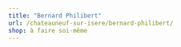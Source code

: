 ```yaml
---
title: "Bernard Philibert"
url: /chateauneuf-sur-isere/bernard-philibert/
shop: à faire soi-même
---
```

